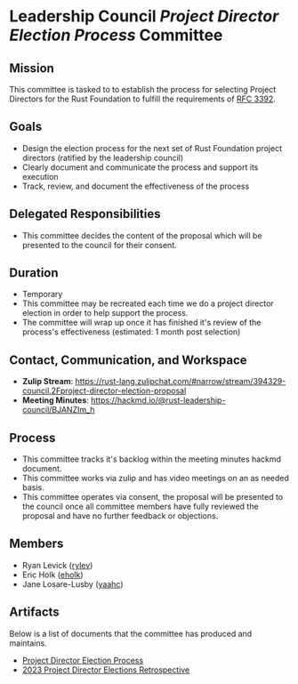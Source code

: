 # Leadership Council _Project Director Election Process_ Committee

## Mission

This committee is tasked to to establish the process for selecting Project Directors for the Rust Foundation to fulfill the requirements of [RFC 3392](https://rust-lang.github.io/rfcs/3392-leadership-council.html).

## Goals

* Design the election process for the next set of Rust Foundation project directors (ratified by the leadership council)
* Clearly document and communicate the process and support its execution
* Track, review, and document the effectiveness of the process

## Delegated Responsibilities

* This committee decides the content of the proposal which will be presented to the council for their consent.

## Duration

* Temporary
* This committee may be recreated each time we do a project director election in order to help support the process.
* The committee will wrap up once it has finished it's review of the process's effectiveness (estimated: 1 month post selection)

## Contact, Communication, and Workspace

- **Zulip Stream**: https://rust-lang.zulipchat.com/#narrow/stream/394329-council.2Fproject-director-election-proposal
- **Meeting Minutes**: https://hackmd.io/@rust-leadership-council/BJANZIm_h

## Process

* This committee tracks it's backlog within the meeting minutes hackmd document.
* This committee works via zulip and has video meetings on an as needed basis.
* This committee operates via consent, the proposal will be presented to the council once all committee members have fully reviewed the proposal and have no further feedback or objections.

## Members

* Ryan Levick ([rylev](https://github.com/rust-lang/team/blob/master/people/rylev.toml))
* Eric Holk ([eholk](https://github.com/rust-lang/team/blob/master/people/eholk.toml))
* Jane Losare-Lusby ([yaahc](https://github.com/rust-lang/team/blob/master/people/yaahc.toml))

## Artifacts

Below is a list of documents that the committee has produced and maintains.

* [Project Director Election Process](../policies/project-director-election-process.md)
* [2023 Project Director Elections Retrospective](../reports/2023-project-director-elections-retrospective.md)
